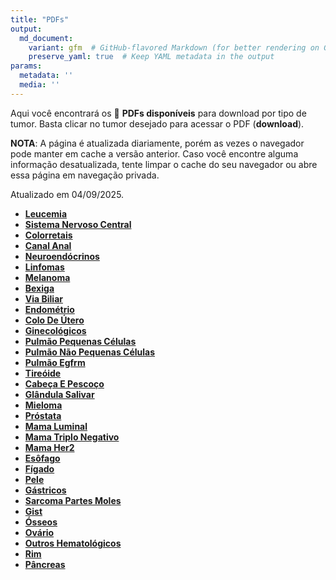 ```yaml
---
title: "PDFs"
output: 
  md_document:
    variant: gfm  # GitHub-flavored Markdown (for better rendering on GitHub)
    preserve_yaml: true  # Keep YAML metadata in the output
params:
  metadata: ''
  media: ''
---
```


<script async src="https://scripts.simpleanalyticscdn.com/latest.js"></script>

Aqui você encontrará os 📝 **PDFs disponíveis** para download por tipo
de tumor. Basta clicar no tumor desejado para acessar o PDF
(**download**).

**NOTA**: A página é atualizada diariamente, porém as vezes o navegador
pode manter em cache a versão anterior. Caso você encontre alguma
informação desatualizada, tente limpar o cache do seu navegador ou abre
essa página em navegação privada.

Atualizado em 04/09/2025.

- [**Leucemia**](https://coeoralmeds-e768.restdb.io/media/68b92146f63b804800266df4?download=true)
- [**Sistema Nervoso
  Central**](https://coeoralmeds-e768.restdb.io/media/68b92147f63b804800266df6?download=true)
- [**Colorretais**](https://coeoralmeds-e768.restdb.io/media/68b9214af63b804800266dfc?download=true)
- [**Canal
  Anal**](https://coeoralmeds-e768.restdb.io/media/68b9214bf63b804800266dfe?download=true)
- [**Neuroendócrinos**](https://coeoralmeds-e768.restdb.io/media/68b9214cf63b804800266e00?download=true)
- [**Linfomas**](https://coeoralmeds-e768.restdb.io/media/68b9214ef63b804800266e02?download=true)
- [**Melanoma**](https://coeoralmeds-e768.restdb.io/media/68b9214ff63b804800266e04?download=true)
- [**Bexiga**](https://coeoralmeds-e768.restdb.io/media/68b92151f63b804800266e06?download=true)
- [**Via
  Biliar**](https://coeoralmeds-e768.restdb.io/media/68b92152f63b804800266e08?download=true)
- [**Endométrio**](https://coeoralmeds-e768.restdb.io/media/68b92153f63b804800266e0a?download=true)
- [**Colo De
  Útero**](https://coeoralmeds-e768.restdb.io/media/68b92154f63b804800266e0c?download=true)
- [**Ginecológicos**](https://coeoralmeds-e768.restdb.io/media/68b92156f63b804800266e0e?download=true)
- [**Pulmão Pequenas
  Células**](https://coeoralmeds-e768.restdb.io/media/68b92157f63b804800266e10?download=true)
- [**Pulmão Não Pequenas
  Células**](https://coeoralmeds-e768.restdb.io/media/68b92159f63b804800266e12?download=true)
- [**Pulmão
  Egfrm**](https://coeoralmeds-e768.restdb.io/media/68b9215af63b804800266e14?download=true)
- [**Tireóide**](https://coeoralmeds-e768.restdb.io/media/68b9215df63b804800266e18?download=true)
- [**Cabeça E
  Pescoço**](https://coeoralmeds-e768.restdb.io/media/68b9215ef63b804800266e1a?download=true)
- [**Glândula
  Salivar**](https://coeoralmeds-e768.restdb.io/media/68b9215ff63b804800266e1c?download=true)
- [**Mieloma**](https://coeoralmeds-e768.restdb.io/media/68b92160f63b804800266e1e?download=true)
- [**Próstata**](https://coeoralmeds-e768.restdb.io/media/68b92162f63b804800266e20?download=true)
- [**Mama
  Luminal**](https://coeoralmeds-e768.restdb.io/media/68b92165f63b804800266e24?download=true)
- [**Mama Triplo
  Negativo**](https://coeoralmeds-e768.restdb.io/media/68b92166f63b804800266e26?download=true)
- [**Mama
  Her2**](https://coeoralmeds-e768.restdb.io/media/68b92168f63b804800266e28?download=true)
- [**Esôfago**](https://coeoralmeds-e768.restdb.io/media/68b92169f63b804800266e2a?download=true)
- [**Fígado**](https://coeoralmeds-e768.restdb.io/media/68b9216af63b804800266e2c?download=true)
- [**Pele**](https://coeoralmeds-e768.restdb.io/media/68b9216cf63b804800266e2e?download=true)
- [**Gástricos**](https://coeoralmeds-e768.restdb.io/media/68b9216ef63b804800266e30?download=true)
- [**Sarcoma Partes
  Moles**](https://coeoralmeds-e768.restdb.io/media/68b9216ff63b804800266e32?download=true)
- [**Gist**](https://coeoralmeds-e768.restdb.io/media/68b92170f63b804800266e34?download=true)
- [**Ósseos**](https://coeoralmeds-e768.restdb.io/media/68b92172f63b804800266e36?download=true)
- [**Ovário**](https://coeoralmeds-e768.restdb.io/media/68b92173f63b804800266e38?download=true)
- [**Outros
  Hematológicos**](https://coeoralmeds-e768.restdb.io/media/68b92174f63b804800266e3a?download=true)
- [**Rim**](https://coeoralmeds-e768.restdb.io/media/68b92176f63b804800266e3c?download=true)
- [**Pâncreas**](https://coeoralmeds-e768.restdb.io/media/68b92177f63b804800266e3e?download=true)
